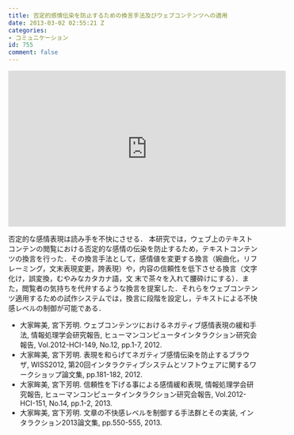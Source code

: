 ```yaml
---
title: 否定的感情伝染を防止するための換言手法及びウェブコンテンツへの適用
date: 2013-03-02 02:55:21 Z
categories:
- コミュニケーション
id: 755
comment: false
---
```


<iframe width="560" height="315" src="https://www.youtube.com/embed/gf-Fx3-JPAA" frameborder="0" allowfullscreen></iframe>


否定的な感情表現は読み手を不快にさせる．
本研究では，ウェブ上のテキストコンテンの閲覧における否定的な感情の伝染を防止するため，テキストコンテンツの換言を行った．その換言手法として，感情値を変更する換言（婉曲化，リフレーミング，文末表現変更，誇表現）や，内容の信頼性を低下させる換言（文字化け，誤変換，むやみなカタカナ語，文
末で茶々を入れて腰砕けにする）．また，閲覧者の気持ちを代弁するような換言を提案した．それらをウェブコンテンツ適用するための試作システムでは，換言に段階を設定し，テキストによる不快感レベルの制御が可能である．

*   大家眸美, 宮下芳明. ウェブコンテンツにおけるネガティブ感情表現の緩和手法, 情報処理学会研究報告, ヒューマンコンピュータインタラクション研究会報告, Vol.2012-HCI-149, No.12, pp.1-7, 2012.
*   大家眸美, 宮下芳明. 表現を和らげてネガティブ感情伝染を防止するブラウザ, WISS2012, 第20回インタラクティブシステムとソフトウェアに関するワークショップ論文集, pp.181-182, 2012.
*   大家眸美, 宮下芳明. 信頼性を下げる事による感情緩和表現, 情報処理学会研究報告, ヒューマンコンピュータインタラクション研究会報告, Vol.2012-HCI-151, No.14, pp.1-2, 2013.
*   大家眸美, 宮下芳明. 文章の不快感レベルを制御する手法群とその実装, インタラクション2013論文集, pp.550-555, 2013.
